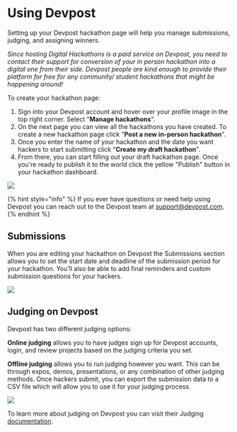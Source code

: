 # Using Devpost

Setting up your Devpost hackathon page will help you manage submissions, judging, and assigning winners.&#x20;

_Since hosting Digital Hackathons is a paid service on Devpost, you need to contact their support for conversion of your in person hackathon into a digital one from their side. Devpost people are kind enough to provide their platform for free for any community/ student hackathons that might be happening around!_

To create your hackathon page:

1. Sign into your Devpost account and hover over your profile image in the top right corner. Select "**Manage hackathons**".
2. On the next page you can view all the hackathons you have created. To create a new hackathon page click "**Post a new in-person hackathon**".
3. Once you enter the name of your hackathon and the date you want hackers to start submitting click "**Create my draft hackathon**".
4. From there, you can start filling out your draft hackathon page. Once you're ready to publish it to the world click the yellow "Publish" button in your hackathon dashboard.

![](../../../.gitbook/assets/untitled.gif)

{% hint style="info" %}
If you ever have questions or need help using Devpost you can reach out to the Devpost team at [support@devpost.com](mailto:support@devpost.com).
{% endhint %}

## Submissions

When you are editing your hackathon on Devpost the Submissions section allows you to set the start date and deadline of the submission period for your hackathon. You’ll also be able to add final reminders and custom submission questions for your hackers.

![](../../../.gitbook/assets/screen-shot-2020-07-16-at-11.50.09-am.png)

## Judging on Devpost

Devpost has two different judging options:

**Online judging** allows you to have judges sign up for Devpost accounts, login, and review projects based on the judging criteria you set.

**Offline judging** allows you to run judging however you want. This can be through expos, demos, presentations, or any combination of other judging methods. Once hackers submit, you can export the submission data to a CSV file which will allow you to use it for your judging process.

![](../../../.gitbook/assets/screen-shot-2020-07-16-at-11.57.29-am.png)

To learn more about judging on Devpost you can visit their Judging [documentation](https://help.devpost.com/hc/en-us/sections/360003401091-Judging).&#x20;
